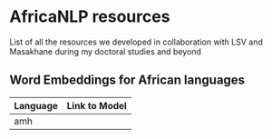 # AfricaNLP resources
List of all the resources we developed in collaboration with LSV and Masakhane during my doctoral studies and beyond

## Word Embeddings for African languages

| Language | Link to Model  |
|----------|-----------------|
| amh |   |
